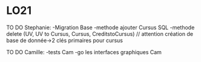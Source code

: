 LO21
====

TO DO Stephanie:
-Migration Base 
-methode ajouter Cursus SQL 
-methode delete (UV, UV to Cursus, Cursus, CreditstoCursus) // attention création de base de donnée->2 clés primaires pour cursus 

TO DO Camille:
-tests Cam
-go les interfaces graphiques Cam

